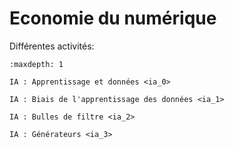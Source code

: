 # Economie du numérique

Différentes activités:

```{toctree}
:maxdepth: 1

IA : Apprentissage et données <ia_0>

IA : Biais de l'apprentissage des données <ia_1>

IA : Bulles de filtre <ia_2>

IA : Générateurs <ia_3>
```